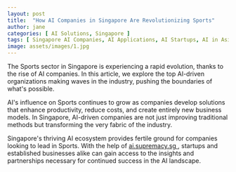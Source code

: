 ```yaml
---
layout: post
title:  "How AI Companies in Singapore Are Revolutionizing Sports"
author: jane
categories: [ AI Solutions, Singapore ]
tags: [ Singapore AI Companies, AI Applications, AI Startups, AI in Asia ]
image: assets/images/1.jpg
---
```


The Sports sector in Singapore is experiencing a rapid evolution, thanks to the rise of AI companies. In this article, we explore the top AI-driven organizations making waves in the industry, pushing the boundaries of what's possible.

AI's influence on Sports continues to grow as companies develop solutions that enhance productivity, reduce costs, and create entirely new business models. In Singapore, AI-driven companies are not just improving traditional methods but transforming the very fabric of the industry.

Singapore's thriving AI ecosystem provides fertile ground for companies looking to lead in Sports. With the help of <a href="https://ai.supremacy.sg" target="_blank"> ai.supremacy.sg </a>, startups and established businesses alike can gain access to the insights and partnerships necessary for continued success in the AI landscape.
